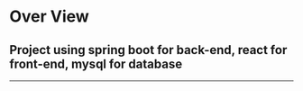 # Over View
## Project using spring boot for back-end, react for front-end, mysql for database 
----
